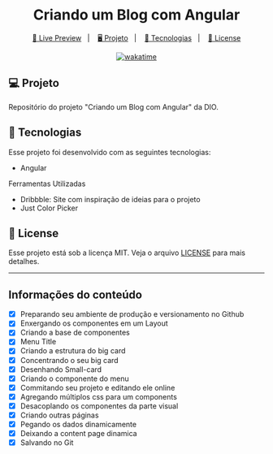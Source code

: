 <h1 align="center">
  Criando um Blog com Angular
</h1>

<p align="center">
  <a href="https://dio-blog-com-angular.vercel.app/">🔗 Live Preview</a>&nbsp;&nbsp;&nbsp;|&nbsp;&nbsp;&nbsp;
  <a href="#-projeto">🖥️ Projeto</a>&nbsp;&nbsp;&nbsp;|&nbsp;&nbsp;&nbsp;
  <a href="#-tecnologias">🚀 Tecnologias</a>&nbsp;&nbsp;&nbsp;|&nbsp;&nbsp;&nbsp;
  <a href="#-license">📝 License</a>
</p>

<p align="center">
  <a href="https://wakatime.com/badge/user/68660678-6b86-4b78-98df-f5f41a37e1bc/project/83946594-ad8e-48bb-adaf-5ebbc7418ac4"><img src="https://wakatime.com/badge/user/68660678-6b86-4b78-98df-f5f41a37e1bc/project/83946594-ad8e-48bb-adaf-5ebbc7418ac4.svg" alt="wakatime"></a>
</p>

## 💻 Projeto

Repositório do projeto "Criando um Blog com Angular" da DIO.



## 🚀 Tecnologias

Esse projeto foi desenvolvido com as seguintes tecnologias:

- Angular

Ferramentas Utilizadas

- Dribbble: Site com inspiração de ideias para o projeto
- Just Color Picker

## 📝 License

Esse projeto está sob a licença MIT. Veja o arquivo [LICENSE](LICENSE) para mais detalhes.

---

## Informações do conteúdo

- [x] Preparando seu ambiente de produção e versionamento no Github
- [x] Enxergando os componentes em um Layout
- [x] Criando a base de componentes
- [x] Menu Title
- [x] Criando a estrutura do big card
- [x] Concentrando o seu big card
- [x] Desenhando Small-card
- [x] Criando o componente do menu
- [x] Commitando seu projeto e editando ele online
- [x] Agregando múltiplos css para um components
- [x] Desacoplando os componentes da parte visual
- [x] Criando outras páginas
- [x] Pegando os dados dinamicamente
- [x] Deixando a content page dinamica
- [x] Salvando no Git
